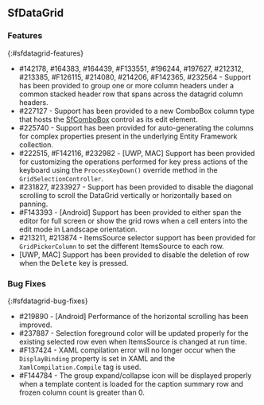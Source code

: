 ## SfDataGrid

### Features
{:#sfdatagrid-features}

* \#142178, #164383, #164439, #F133551, #196244, #197627, #212312, #213385, #F126115, #214080, #214206, #F142365, #232564 - Support has been provided to group one or more column headers under a common stacked header row that spans across the datagrid column headers.
* \#227127 - Support has been provided to a new ComboBox column type that hosts the [SfComboBox](https://help.syncfusion.com/xamarin/sfcombobox/getting-started) control as its edit element.
* \#225740 - Support has been provided for auto-generating the columns for complex properties present in the underlying Entity Framework collection.
* \#222515, #F142116, #232982 - [UWP, MAC] Support has been provided for customizing the operations performed for key press actions of the keyboard using the `ProcessKeyDown()` override method in the `GridSelectionController`.
* \#231827, #233927 - Support has been provided to disable the diagonal scrolling to scroll the DataGrid vertically or horizontally based on panning.
* \#F143393 - [Android] Support has been provided to either span the editor for full screen or show the grid rows when a cell enters into the edit mode in Landscape orientation.
* \#213211, #213874 - ItemsSource selector support has been provided for `GridPickerColumn` to set the different ItemsSource to each row.
* [UWP, MAC] Support has been provided to disable the deletion of row when the <kbd>Delete</kbd> key is pressed.

### Bug Fixes
{:#sfdatagrid-bug-fixes}

* \#219890 - [Android] Performance of the horizontal scrolling has been improved.
* \#237887 - Selection foreground color will be updated properly for the existing selected row even when ItemsSource is changed at run time.
* \#F137424 - XAML compilation error will no longer occur when the `DisplayBinding` property is set in XAML and the `XamlCompilation.Compile` tag is used.
* \#F144784 - The group expand/collapse icon will be displayed properly when a template content is loaded for the caption summary row and frozen column count is greater than 0.